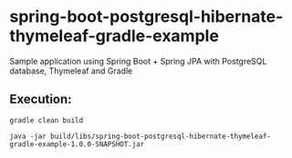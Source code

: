 # spring-boot-postgresql-hibernate-thymeleaf-gradle-example


Sample application using Spring Boot + Spring JPA with PostgreSQL database, Thymeleaf and Gradle

## Execution:

`gradle clean build`

`java -jar build/libs/spring-boot-postgresql-hibernate-thymeleaf-gradle-example-1.0.0-SNAPSHOT.jar`
